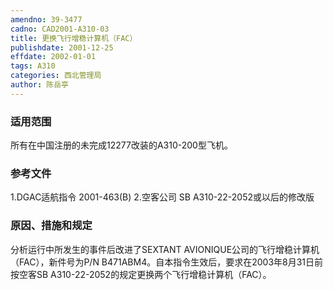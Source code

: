 ```yaml
---
amendno: 39-3477
cadno: CAD2001-A310-03
title: 更换飞行增稳计算机（FAC）
publishdate: 2001-12-25
effdate: 2002-01-01
tags: A310
categories: 西北管理局
author: 陈岳亭
---
```


### 适用范围 
所有在中国注册的未完成12277改装的A310-200型飞机。

### 参考文件
1.DGAC适航指令 2001-463(B) 
   2.空客公司 
SB A310-22-2052或以后的修改版


### 原因、措施和规定 
分析运行中所发生的事件后改进了SEXTANT AVIONIQUE公司的飞行增稳计算机（FAC），新件号为P/N B471ABM4。自本指令生效后，要求在2003年8月31日前按空客SB A310-22-2052的规定更换两个飞行增稳计算机（FAC）。
